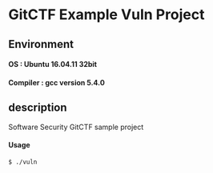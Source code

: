 # GitCTF Example Vuln Project

## Environment
#### OS : Ubuntu 16.04.11 32bit
#### Compiler : gcc version 5.4.0 
## description
Software Security GitCTF sample project
#### Usage
`$ ./vuln`


